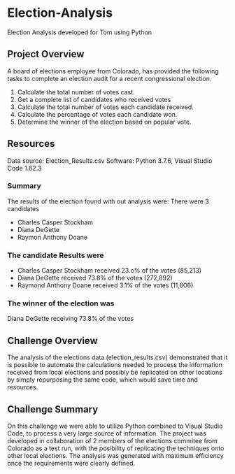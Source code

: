 # Election-Analysis
Election Analysis developed for Tom using Python

## Project Overview
A board of elections employee from Colorado, has provided the following tasks
to complete an election audit for a recent congressional election.

1. Calculate the total number of votes cast.
2. Get a complete list of candidates who received votes
3. Calculate the total number of votes each candidate received.
4. Calculate the percentage of votes each candidate won.
5. Determine the winner of the election based on popular vote.

## Resources
Data source: Election_Results.csv
Software: Python 3.7.6, Visual Studio Code 1.62.3

### Summary
The results of the election found with out analysis were:
There were 3 candidates
* Charles Casper Stockham
* Diana DeGette
* Raymon Anthony Doane

### The candidate Results were
* Charles Casper Stockham received 23.o% of the votes (85,213)
* Diana DeGette received 73.8% of the votes (272,892)
* Raymond Anthony Doane received 3.1% of the votes (11,606)

### The winner of the election was
Diana DeGette receiving 73.8% of the votes

## Challenge Overview
The analysis of the elections data (election_results.csv) demonstrated that it is possible to automate the calculations needed to process the information received from local elections and possibly be replicated on other locations by simply repurposing the same code, which would save time and resources.

## Challenge Summary
On this challenge we were able to utilize Python combined to Visual Studio Code, to process a very large source of information. The project was developed in collaboration of 2 members of the elections commitee from Colorado as a test run, with the posibility of replicating the techniques onto other local elections. The analysis was generated with maximum efficiency once the requirements were clearly defined.
